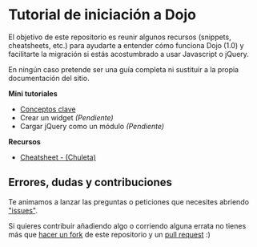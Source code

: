 # Tutorial de iniciación a Dojo
El objetivo de este repositorio es reunir algunos recursos (snippets, cheatsheets, etc.)
para ayudarte a entender cómo funciona Dojo (1.0)
y facilitarte la migración si estás acostumbrado a usar Javascript o jQuery.

En ningún caso pretende ser una guía completa ni sustituir a la propia documentación
del sitio.

**Mini tutoriales**
* [Conceptos clave](https://github.com/esri-es/iniciacion-a-dojo/tree/master/tutoriales/conceptos-clave)
* Crear un widget _(Pendiente)_
* Cargar jQuery como un módulo _(Pendiente)_

**Recursos**
* [Cheatsheet - (Chuleta)](https://github.com/esri-es/iniciacion-a-dojo/tree/master/recursos/cheatsheet)

## Errores, dudas y contribuciones
Te animamos a lanzar las preguntas o peticiones que necesites abriendo ["issues"](https://github.com/esri-es/iniciacion-a-dojo/issues).

Si quieres contribuir añadiendo algo o corriendo alguna errata no tienes más que [hacer un fork](https://github.com/esri-es/iniciacion-a-dojo/fork) de este repositorio y un [pull request](https://github.com/esri-es/iniciacion-a-dojo/pulls) :)
